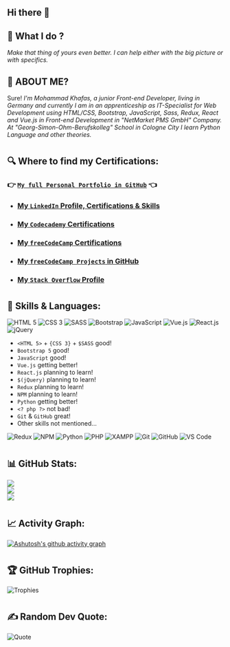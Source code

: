 ## Hi there 👋

## 🔭 What I do ? 
_Make that thing of yours even better. I can help either with the big picture or with specifics._

## 🤔 ABOUT ME?
Sure!
_I'm Mohammad Khafas, a junior Front-end Developer, living in Germany and currently I am in an apprenticeship as IT-Specialist for Web Development using HTML/CSS, Bootstrap, JavaScript, Sass, Redux, React and Vue.js in Front-end Development in "NetMarket PMS GmbH" Company. At "Georg-Simon-Ohm-Berufskolleg" School in Cologne City I learn Python Language and other theories._

#

## 🔍 Where to find my Certifications:
### :point_right: [`My full Personal Portfolio in GitHub`](https://github.com/hoodaddeveloper/My-Personal-Portfolio) :point_left:
- ### [My `LinkedIn` Profile, Certifications & Skills](https://www.linkedin.com/in/hoodaddeveloper/details/certifications)
- ### [My `Codecademy` Certifications](https://www.codecademy.com/learn)
- ### [My `freeCodeCamp` Certifications](https://www.freecodecamp.org/hoodaddeveloper)
- ### [My `freeCodeCamp Projects` in GitHub](https://github.com/hoodaddeveloper/freeCodeCamp-Certification-Progress)
- ### [My `Stack Overflow` Profile](https://stackoverflow.com/users/19003964/mohammad-khafas)

#

## 👯 Skills & Languages:
![HTML 5](https://img.shields.io/badge/HTML5-E34F26?style=for-the-badge&logo=html5&logoColor=white)
![CSS 3](https://img.shields.io/badge/CSS3-1572B6?style=for-the-badge&logo=css3&logoColor=white)
![SASS](https://img.shields.io/badge/Sass-CC6699?style=for-the-badge&logo=sass&logoColor=white)
![Bootstrap](https://img.shields.io/badge/Bootstrap-563D7C?style=for-the-badge&logo=bootstrap&logoColor=white)
![JavaScript](https://img.shields.io/badge/JavaScript-323330?style=for-the-badge&logo=javascript&logoColor=F7DF1E)
![Vue.js](https://img.shields.io/badge/Vue.js-35495E?style=for-the-badge&logo=vue.js&logoColor=4FC08D)
![React.js](https://img.shields.io/badge/React-20232A?style=for-the-badge&logo=react&logoColor=61DAFB)
![jQuery](https://img.shields.io/badge/jQuery-0769AD?style=for-the-badge&logo=jquery&logoColor=white)

- `<HTML 5>` + `{CSS 3}` + `$SASS` good!
- `Bootstrap 5` good!
- `JavaScript` good!
- `Vue.js` getting better!
- `React.js` planning to learn!
- `$(jQuery)` planning to learn!
- `Redux` planning to learn!
- `NPM` planning to learn!
- `Python` getting better!
- `<? php ?>` not bad!
- `Git` & `GitHub` great!
- Other skills not mentioned...

![Redux](https://img.shields.io/badge/Redux-593D88?style=for-the-badge&logo=redux&logoColor=white)
![NPM](https://img.shields.io/badge/npm-CB3837?style=for-the-badge&logo=npm&logoColor=white)
![Python](https://img.shields.io/badge/Python-FFD43B?style=for-the-badge&logo=python&logoColor=blue)
![PHP](https://img.shields.io/badge/PHP-777BB4?style=for-the-badge&logo=php&logoColor=white)
![XAMPP](https://img.shields.io/badge/Xampp-F37623?style=for-the-badge&logo=xampp&logoColor=white)
![Git](https://img.shields.io/badge/GIT-E44C30?style=for-the-badge&logo=git&logoColor=white)
![GitHub](https://img.shields.io/badge/GitHub-100000?style=for-the-badge&logo=github&logoColor=white)
![VS Code](https://img.shields.io/badge/Visual_Studio_Code-0078D4?style=for-the-badge&logo=visual%20studio%20code&logoColor=white)

#

## 📊 GitHub Stats:
![](https://github-readme-stats.vercel.app/api?username=hoodaddeveloper&theme=tokyonight&hide_border=false&include_all_commits=true&count_private=true)<br/>
![](https://github-readme-streak-stats.herokuapp.com/?user=hoodaddeveloper&theme=tokyonight&hide_border=false)<br/>
![](https://github-readme-stats.vercel.app/api/top-langs/?username=hoodaddeveloper&theme=tokyonight&hide_border=false&include_all_commits=true&count_private=true&layout=compact)

#

## 📈 Activity Graph:
[![Ashutosh's github activity graph](https://activity-graph.herokuapp.com/graph?username=hoodaddeveloper&theme=react-dark)](https://github.com/ashutosh00710/github-readme-activity-graph)

#

## 🏆 GitHub Trophies:
![Trophies](https://github-profile-trophy.vercel.app/?username=hoodaddeveloper&theme=tokyonight&no-frame=false&no-bg=false&margin-w=4)

#

## ✍️ Random Dev Quote:
![Quote](https://quotes-github-readme.vercel.app/api?type=horizontal&theme=tokyonight)
